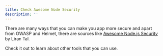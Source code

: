 ```yaml
---
title: Check Awesome Node Security
description: ''
---
```


There are many ways that you can make you app more secure and apart from OWASP and Helmet, there are sources like [Awesome Node.js Security](https://github.com/lirantal/awesome-nodejs-security) by Liran Tal.

Check it out to learn about other tools that you can use.
